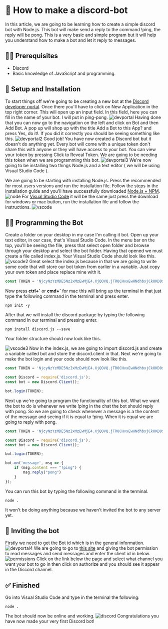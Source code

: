 # 📝 How to make a discord-bot
In this article, we are going to be learning how to create a simple discord bot with Node.js. This bot will make send a reply to the command !ping, the reply will be pong. This is a very basic and simple program but it will help you understand how to make a bot and let it reply to messages.

## 👨‍🏫 Prerequisites
* Discord
* Basic knowledge of JavaScript and programming.

## 💾 Setup and Installation
To start things off we're going to be creating a new bot at the [Discord developer portal](https://discordapp.com/login?redirect_to=%2Fdevelopers%2Fapplications%2F). Once there you'll have to click on New Application in the top right corner. This will open up an input field. In this field, here you can fill in the name of your bot. I will put in ping-pong.
![devportal](img/devportal.png "devportal")
Having done that you can now go to the navigation on the left and click on Bot and then Add Bot. A pop up will shop up with the title Add a Bot to this App? and press Yes, do it!. If you did it correctly you should be seeing something like this.
![devportal2](img/devportal2.png "devportal2")
Good job! You have now created a Discord bot but it doesn't do anything yet. Every bot will come with a unique token don't share this with anyone or they will have access to your bot. You can view your token by pressing Click to Reveal Token. We are going to be needing this token when we are programming this bot.
![devportal3](img/devportal3.png "devportal3")
We're now going to be installing two things Node.js and a text editor ( we will be using Visual Studio Code ).

We are going to be starting with installing Node.js. Press the recommended for most users versions and run the installation file. Follow the steps in the installation guide and you'll have successfully downloaded [Node.js + NPM](https://nodejs.org/en/).
![node](img/node.png "node")
For [Visual Studio Code](https://code.visualstudio.com/) it will be the same just press the download for windows or mac button, run the installation file and follow the instructions.
![vscode](img/vscode.png "vscode")
## 👨‍💻 Programming the Bot
Create a folder on your desktop in my case I'm calling it bot. Open up your text editor, in our case, that's Visual Studio Code. In the menu bar on the top, you'll be seeing the file, press that select open folder and browse through your desktop and select the bot folder. Having that opened we must create a file called index.js. Your Visual Studio Code should look like this. 
![vscode2](img/vscode2.png "vscode2")
Great select the index.js because in that we are going to write some code that will store our bot token from earlier in a variable. Just copy your own token and place replace mine with it.
```javascript
const TOKEN = 'NjcyNzYzMDE5NzIxMzEwMjE4.XjQOVQ.jTR0CHvxEwHNdhbxjCkOKD0xnwc';
```
Now press **ctrl+\`** or **cmd+\`** for mac this will bring up the terminal in that just type the following command in the terminal and press enter.
```
npm init -y
```
After that we will install the discord package by typing the following command in our terminal and pressing enter.
```
npm install discord.js --save
```
Your folder structure should now look like this.

![vscode3](img/vscode3.png "vscode3")
Now in the index.js, we are going to import discord.js and create a variable called bot and store the discord.client in that. Next we're going to make the bot login and your code should now look like this.
```javascript
const TOKEN = 'NjcyNzYzMDE5NzIxMzEwMjE4.XjQOVQ.jTR0CHvxEwHNdhbxjCkOKD0xnwc';

const Discord = require('discord.js');
const bot = new Discord.Client();

bot.login(TOKEN);
```
Next up we're going to program the functionality of this bot. What we want the bot to do is whenever we write !ping in the chat the bot should reply with pong. So we are going to check whenever a message is a the content of the message and seeing if it is equal to !ping. When it is equal we are going to reply with pong.
```javascript
const TOKEN = 'NjcyNzYzMDE5NzIxMzEwMjE4.XjQOVQ.jTR0CHvxEwHNdhbxjCkOKD0xnwc';

const Discord = require('discord.js');
const bot = new Discord.Client();

bot.login(TOKEN);

bot.on('message', msg => {
    if (msg.content === "!ping") {
        msg.reply("pong")
    }
});
```
You can run this bot by typing the following command in the terminal.
```
node .
```
It won't be doing anything because we haven't invited the bot to any server yet.
## 🏡 Inviting the bot
Firstly we need to get the Bot id which is in the general information.
![devportal4](img/devportal4.png "devportal4")
We are going to go to [this site](https://discordapi.com/permissions.html#3072) and giving the bot permission to read messages and send messages and enter the client id in below.
![permissions](img/permissions.png "permissions")
Click on the link below the page and select what channel you want your bot to go in then click on authorize and you should see it appear in the Discord channel.
## ✅ Finished
Go into Visual Studio Code and type in the terminal the following:
```
node .
```
The bot should now be online and working.
![discord](img/discord.png "discord")
Congratulations you have now made your very first Discord bot!